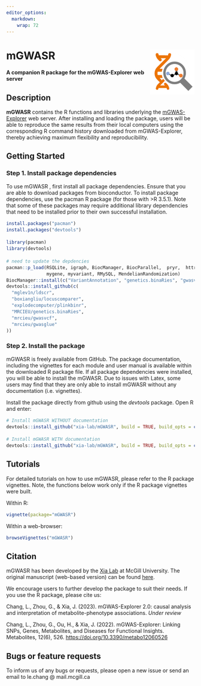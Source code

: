 ```yaml
---
editor_options: 
  markdown: 
    wrap: 72
---
```


<!-- README.md is generated from README.Rmd. Please edit that file -->

# mGWASR <img src="man/figures/mgwas_logo.png" align="right" width="120"/>

#### A companion R package for the mGWAS-Explorer web server

## Description

**mGWASR** contains the R functions and libraries underlying the
[mGWAS-Explorer](https://www.mgwas.ca/) web server. After installing and
loading the package, users will be able to reproduce the same results
from their local computers using the corresponding R command history
downloaded from mGWAS-Explorer, thereby achieving maximum flexibility
and reproducibility.

## Getting Started

### Step 1. Install package dependencies

To use mGWASR , first install all package dependencies. Ensure that you
are able to download packages from bioconductor. To install package
dependencies, use the pacman R package (for those with \>R 3.5.1). Note
that some of these packages may require additional library dependencies
that need to be installed prior to their own successful installation.

``` r
install.packages("pacman")
install.packages("devtools")

library(pacman)
library(devtools)

# need to update the depdencies
pacman::p_load(RSQLite, igraph, BiocManager, BiocParallel,  pryr,  httr,  reshape,  ggplot2,  RJSONIO,  RCurl,  XML,  ggforce,  graphlayouts,  compiler,  dplyr,  RColorBrewer,  Cairo,  plyr,  qs,  rjson,  TwoSampleMR,
               mygene, myvariant, RMySQL, MendelianRandomization)
BiocManager::install(c("VariantAnnotation", "genetics.binaRies", "gwasvcf", "gwasglue"))
devtools::install_github(c(
  "mglev1n/ldscr",
  "boxiangliu/locuscomparer",
  "explodecomputer/plinkbinr",
  "MRCIEU/genetics.binaRies",
  "mrcieu/gwasvcf",
  "mrcieu/gwasglue"
))
```

### Step 2. Install the package

mGWASR is freely available from GitHub. The package documentation,
including the vignettes for each module and user manual is available
within the downloaded R package file. If all package dependencies were
installed, you will be able to install the mGWASR. Due to issues with
Latex, some users may find that they are only able to install mGWASR
without any documentation (i.e. vignettes).

Install the package directly from github using the *devtools* package.
Open R and enter:

``` r
# Install mGWASR WITHOUT documentation
devtools::install_github("xia-lab/mGWASR", build = TRUE, build_opts = c("--no-resave-data", "--no-manual", "--no-build-vignettes"), force = TRUE)

# Install mGWASR WITH documentation
devtools::install_github("xia-lab/mGWASR", build = TRUE, build_opts = c("--no-resave-data", "--no-manual"), build_vignettes = TRUE, force = TRUE)
```

## Tutorials

For detailed tutorials on how to use mGWASR, please refer to the R
package vignettes. Note, the functions below work only if the R package
vignettes were built.

Within R:

``` r
vignette(package="mGWASR")
```

Within a web-browser:

``` r
browseVignettes("mGWASR")
```

## Citation

mGWASR has been developed by the [Xia Lab](http://xialab.ca/) at McGill
University. The original manuscript (web-based version) can be found
[here](https://www.mdpi.com/2218-1989/12/6/526).

We encourage users to further develop the package to suit their needs.
If you use the R package, please cite us:

Chang, L., Zhou, G., & Xia, J. (2023). mGWAS-Explorer 2.0: causal
analysis and interpretation of metabolite-phenotype associations. *Under
review*

Chang, L., Zhou, G., Ou, H., & Xia, J. (2022). mGWAS-Explorer: Linking
SNPs, Genes, Metabolites, and Diseases for Functional Insights.
Metabolites, 12(6), 526. <https://doi.org/10.3390/metabo12060526>

## Bugs or feature requests

To inform us of any bugs or requests, please open a new issue or send an
email to le.chang \@ mail.mcgill.ca
